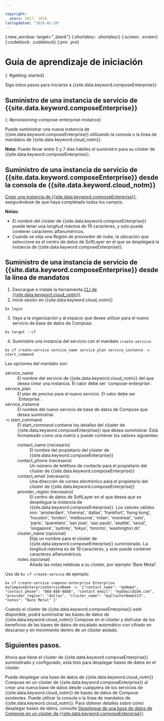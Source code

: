 ```yaml
---

copyright:
  years: 2017, 2018
lastupdated: "2018-02-20"
---
```


{:new_window: target="_blank"}
{:shortdesc: .shortdesc}
{:screen: .screen}
{:codeblock: .codeblock}
{:pre: .pre}

# Guía de aprendizaje de iniciación
{: #getting-started}

Siga estos pasos para iniciarse a {{site.data.keyword.composeEnterprise}}:

## Suministro de una instancia de servicio de {{site.data.keyword.composeEnterprise}}
{: #provisioning-compose-enterprise-instance}

Puede suministrar una nueva instancia de {{site.data.keyword.composeEnterprise}} utilizando la consola o la línea de mandatos de {{site.data.keyword.cloud_notm}}.

**Nota:** Puede llevar entre 5 y 7 días hábiles el suministro para su clúster de {{site.data.keyword.composeEnterprise}}.

## Suministro de una instancia de servicio de {{site.data.keyword.composeEnterprise}} desde la consola de {{site.data.keyword.cloud_notm}}

[Crear una instancia de {{site.data.keyword.composeEnterprise}}](https://console.{DomainName}/catalog/services/compose-enterprise/), asegurándose de que haya completado todos los campos.

**Notas:**
- El nombre del clúster de {{site.data.keyword.composeEnterprise}} puede tener una longitud máxima de 19 caracteres, y solo puede contener caracteres alfanuméricos.
- Cuando se elija una *Región de proveedor de nube*, la ubicación que seleccione es el centro de datos de SoftLayer en el que se desplegará la instancia de {{site.data.keyword.composeEnterprise}}.


## Suministro de una instancia de servicio de {{site.data.keyword.composeEnterprise}} desde la línea de mandatos

1. Descargue e instale la herramienta [CLI de {{site.data.keyword.cloud_notm}}](https://console.{DomainName}/docs/cli/reference/bluemix_cli/download_cli.html).
2. Inicie sesión en {{site.data.keyword.cloud_notm}}

  ```
  bx login
  ```

3. Vaya a la organización y al espacio que desee utilizar para el nuevo servicio de base de datos de Compose.

  ```
  bx target --cf
  ```

4. Suministre una instancia del servicio con el mandato `create-service`:

  ```
  bx cf create-service service_name service_plan service_instance -c start_command
  ```

  Las opciones del mandato son:

  <dl>
    <dt>service_name</dt>
    <dd>
    El nombre del servicio de {{site.data.keyword.cloud_notm}} del que desea crear una instancia. El valor debe ser `compose-enterprise`.
    </dd>
    <dt>service_plan</dt>
    <dd>
    El plan de precios para el nuevo servicio. El valor debe ser `Enterprise`.
    </dd>
    <dt>service_instance</dt>
    <dd>
    El nombre del nuevo servicio de base de datos de Compose que desea suministrar.
    </dd>
    <dt>-c start_command</dt>
    <dd>
    El start_command contiene los detalles del clúster de {{site.data.keyword.composeEnterprise}} que desea suministrar. Está formateado como una matriz y puede contener los valores siguientes:
      <dl>
        <dt>contact_name (necesario)</dt>
        <dd>
        El nombre del propietario del clúster de {{site.data.keyword.composeEnterprise}}
        </dd>
        <dt>contact_phone (necesario)</dt>
        <dd>
        Un número de teléfono de contacto para el propietario del clúster de {{site.data.keyword.composeEnterprise}}
        </dd>
        <dt>contact_email (necesario)</dt>
        <dd>
        Una dirección de correo electrónico para el propietario del clúster de {{site.data.keyword.composeEnterprise}}
        </dd>
        <dt>provider_region (necesario)</dt>
        <dd>
        El centro de datos de SoftLayer en el que desea que se despliegue la instancia de {{site.data.keyword.composeEnterprise}}. Los valores válidos son: 'amsterdam', 'chennai', 'dallas', 'frankfurt', 'hong kong', 'houston', 'london', 'melbourne', 'milan', 'montreal', 'oslo', 'paris', 'queretaro', 'san jose', 'sao paulo', 'seattle', 'seoul', 'singapore', 'sydney', 'tokyo', 'toronto', 'washington dc'.
        </dd>
        <dt>cluster_name (opcional)</dt>
        <dd>
        Elija un nombre para el clúster de {{site.data.keyword.composeEnterprise}} suministrado. La longitud máxima es de 19 caracteres, y solo puede contener caracteres alfanuméricos.
        </dd>
        <dt>notes (opcional)</dt>
        <dd>
        Añada las notas relativas a su clúster, por ejemplo 'Bare Metal'.
        </dd>
      </dl>
    </dd>
  </dl>

Uso de `bx cf create-service` de ejemplo:

```
bx cf create-service compose-enterprise Enterprise myComposeEnterpriseServiceName -c '{"contact_name": "myName", "contact_phone": "888-888-8888", "contact_email": "myEmail@ibm.com", "provider_region": "dallas", "cluster_name": "myClusterName123", "notes": "Bare Metal" }'
```

Cuando el clúster de {{site.data.keyword.composeEnterprise}} esté disponible, podrá suministrar las bases de datos de {{site.data.keyword.cloud_notm}} Compose en el clúster y disfrutar de los beneficios de las bases de datos de escalado automático con cifrado en descanso y en movimiento dentro de un clúster aislado.

## Siguientes pasos.

Ahora que tiene el clúster de {{site.data.keyword.composeEnterprise}} suministrado y configurado, está listo para desplegar bases de datos en el clúster.

Puede desplegar una base de datos de {{site.data.keyword.cloud_notm}} Compose en un clúster de {{site.data.keyword.composeEnterprise}} al crear una nueva base de datos desde cualquiera de los servicios de {{site.data.keyword.cloud_notm}} de bases de datos de Compose existentes. Puede utilizar la consola o la línea de mandatos de {{site.data.keyword.cloud_notm}}. Para obtener detalles sobre cómo desplegar bases de datos, consulte [Despliegue de una base de datos de Compose en un clúster de {{site.data.keyword.composeEnterprise}}](./deploying.html).






